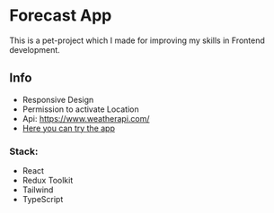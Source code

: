# Forecast App
This is a pet-project which I made for improving my skills in Frontend development.

## Info
- Responsive Design
- Permission to activate Location
- Api: https://www.weatherapi.com/
- [Here you can try the app](forecast.testwebprojects.ru)

### Stack:
- React
- Redux Toolkit
- Tailwind
- TypeScript